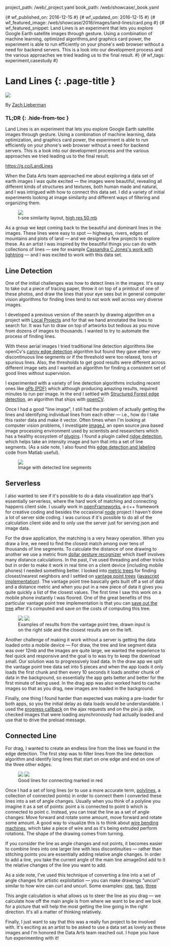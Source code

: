 project_path: /web/_project.yaml book_path: /web/showcase/_book.yaml

{# wf_published_on: 2016-12-15 #} {# wf_updated_on: 2016-12-15 #} {# wf_featured_image: /web/showcase/2016/images/land-lines/card.png #} {# wf_featured_snippet: Land Lines is an experiment that lets you explore Google Earth satellite images through gesture. Using a combination of machine learning, optimized algorithms,and graphics card power, the experiment is able to run efficiently on your phone's web browser without a need for backend servers. This is a look into our development process and the various approaches we tried leading us to the final result. #} {# wf_tags: experiment,casestudy #}

# Land Lines {: .page-title }

<img src="/web/showcase/2016/images/land-lines/land-lines.gif" class="attempt-right" />

By [Zach Lieberman](https://www.instagram.com/zach.lieberman/)

### TL;DR {: .hide-from-toc }

Land Lines is an experiment that lets you explore Google Earth satellite images through gesture. Using a combination of machine learning, data optimization, and graphics card power, the experiment is able to run efficiently on your phone's web browser without a need for backend servers. This is a look into our development process and the various approaches we tried leading us to the final result.

<https://g.co/LandLines>

When the Data Arts team approached me about exploring a data set of earth images I was quite excited &mdash; the images were beautiful, revealing all different kinds of structures and textures, both human made and natural, and I was intrigued with how to connect this data set. I did a variety of initial experiments looking at image similarity and different ways of filtering and organizing them.

<figure>
  <img src="/web/showcase/2016/images/land-lines/landlines_casestudy_tsne.jpg"  />
  <figcaption>
    t-sne similarity layout,
    <a href="https://dl.dropboxusercontent.com/u/92337283/misc/result_L_1457431104.png">
      high res 50 mb
    </a>
  </figcaption>
</figure>

As a group we kept coming back to the beautiful and dominant lines in the images. These lines were easy to spot &mdash; highways, rivers, edges of mountains and plots of land &mdash; and we designed a few projects to explore these. As an artist I was inspired by the beautiful things you can do with collections of lines &mdash; see for example [Cassandra C Jones's work with lightning](http://www.cassandracjones.com/lightning-drawing-series) &mdash; and I was excited to work with this data set.

## Line Detection

One of the initial challenges was how to detect lines in the images. It's easy to take out a piece of tracing paper, throw it on top of a printout of one of these photos, and draw the lines that your eye sees but in general computer vision algorithms for finding lines tend to not work well across very diverse images.

I developed a previous version of the search by drawing algorithm on a project with [Local Projects](https://localprojects.net/) and for that we hand annotated the lines to search for. It was fun to draw on top of artworks but tedious as you move from dozens of images to thousands. I wanted to try to automate the process of finding lines.

With these aerial images I tried traditional line detection algorithms like openCv's [canny edge detection](https://en.wikipedia.org/wiki/Canny_edge_detector) algorithm but found they gave either very discontinuous line segments or if the threshold were too relaxed, tons of spurious lines. Also, the thresholds to get good results were different across different image sets and I wanted an algorithm for finding a consistent set of good lines without supervision.

I experimented with a variety of line detection algorithms including recent ones like [gPb (PDF)](https://www2.eecs.berkeley.edu/Research/Projects/CS/vision/grouping/papers/amfm_pami2010.pdf) which although producing amazing results, required minutes to run per image. In the end I settled with [Structured Forest edge detection](http://docs.opencv.org/3.1.0/d0/da5/tutorial_ximgproc_prediction.html), an algorithm that ships with [openCV](http://opencv.org/).

Once I had a good "line image", I still had the problem of actually getting the lines and identifying individual lines from each other &mdash; i.e., how do I take this raster data and make it vector. Often times when I'm looking at computer vision problems, I investigate [imageJ](https://imagej.nih.gov/ij/), an open source java based image processing environment used by scientists and researchers which has a healthy ecosystem of [plugins](https://imagej.nih.gov/ij/plugins/). I found a plugin called [ridge detection](http://imagej.net/Ridge_Detection), which helps take an intensity image and turn that into a set of line segments. (As a side note, I also found this [edge detection and labeling](http://www.peterkovesi.com/matlabfns/#edgelink) code from Matlab useful).

<figure>
  <img src="/web/showcase/2016/images/land-lines/landlines_casestudy_3.png" /> 
  <figcaption>Image with detected line segments</figcaption>
</figure>

## Serverless

I also wanted to see if it's possible to do a data visualization app that's essentially serverless, where the hard work of matching and connecting happens client side. I usually work in [openFrameworks](http://openframeworks.cc/), a c++ framework for creative coding and besides the occasional [node](https://nodejs.org/) project I haven't done a lot of server side coding. I was curious if it's possible to do all of the calculation client side and to only use the server just for serving json and image data.

For the draw application, the matching is a very heavy operation. When you draw a line, we need to find the closest match among over tens of thousands of line segments. To calculate the distance of one drawing to another we use a metric from [dollar gesture recognizer](https://depts.washington.edu/aimgroup/proj/dollar/) which itself involves many distance calculations. In the past, I've used threading and other tricks but in order to make it work in real time on a client device (including mobile phones) I needed something better. I looked into [metric trees](https://en.wikipedia.org/wiki/Metric_tree) for finding closest/nearest neighbors and I settled on [vantage point trees](https://en.wikipedia.org/wiki/Vantage-point_tree) ([javascript implementation](http://fpirsch.github.io/vptree.js/)). The vantage point tree basically gets built off a set of data and a distance metric and when you put in a new piece of data it gives you quite quickly a list of the closest values. The first time I saw this work on a mobile phone instantly I was floored. One of the great benefits of this particular vantage point tree implementation is that you can [save out the tree](https://github.com/fpirsch/vptree.js) after it's computed and save on the costs of computing this tree.

<figure class="clearfix">
  <img class="attempt-left" src="/web/showcase/2016/images/land-lines/landlines_casestudy_4.png" />
  <img class="attempt-right" src="/web/showcase/2016/images/land-lines/landlines_casestudy_5.png" /> 
  <figcaption>
    Examples of results from the vantage point tree, drawn input is on the right 
    side and the closest results are on the left.
  </figcaption>
</figure>

Another challenge of making it work without a server is getting the data loaded onto a mobile device &mdash; For draw, the tree and line segment data was over 12mb and the images are quite large, we wanted the experience to feel quick and responsive and the goal is to was try to keep the download small. Our solution was to progressively load data. In the draw app we split the vantage point tree data set into 5 pieces and when the app loads it only loads the first chunk and then every 10 seconds it loads another chunk of data in the background, so essentially the app gets better and better for the first minute of being used. In the drag app was also worked hard to cache images so that as you drag, new images are loaded in the background.

Finally, one thing I found harder than expected was making a pre-loader for both apps, so you the initial delay as data loads would be understandable. I used the [progress callback](http://stackoverflow.com/questions/19126994/what-is-the-cleanest-way-to-get-the-progress-of-jquery-ajax-request) on the ajax requests and on the pixi.js side, checked images that were loading asynchronously had actually loaded and use that to drive the preload message.

## Connected Line

For drag, I wanted to create an endless line from the lines we found in the edge detection. The first step was to filter lines from the line detection algorithm and identify long lines that start on one edge and end on one of the three other edges.

<figure class="clearfix">
  <img class="attempt-left" src="/web/showcase/2016/images/land-lines/landlines_casestudy_6.png" />
  <img class="attempt-right" src="/web/showcase/2016/images/land-lines/landlines_casestudy_7.png" />
  <figcaption>Good lines for connecting marked in red</figcaption>
</figure>

Once I had a set of long lines (or to use a more accurate term, [polylines](http://www.webopedia.com/TERM/P/polyline.html), a collection of connected points) in order to connect them I converted these lines into a set of angle changes. Usually when you think of a polyline you imagine it as a set of points: point a is connected to point b which is connected to point c. Instead, you can treat the line as a set of angle changes: Move forward and rotate some amount, move forward and rotate some amount. A good way to visualize this is to think about [wire bending machines](https://www.youtube.com/watch?v=hSi9ew4bU6o), which take a piece of wire and as it's being extruded perform rotations. The shape of the drawing comes from turning.

If you consider the line as angle changes and not points, it becomes easier to combine lines into one larger line with less discontinuities &mdash; rather than stitching points you are essentially adding relative angle changes. In order to add a line, you take the current angle of the main line aimage0nd add to it the relative changes of the line you want to add.

As a side note, I've used this technique of converting a line into a set of angle changes for artistic exploitation &mdash; you can make drawings "uncurl" similar to how wire can curl and uncurl. Some examples: [one](https://www.instagram.com/p/BLdawsdhDje/?taken-by=zach.lieberman), [two](https://www.instagram.com/p/BLps0gkB0F-/?taken-by=zach.lieberman), [three](https://www.instagram.com/p/BM4Qd8ZhbrH/?taken-by=zach.lieberman)

This angle calculation is what allows us to steer the line as you drag &mdash; we calculate how off the main angle is from where we want to be and we look for a picture that will help the most getting the line going in the right direction. It's all a matter of thinking relatively.

Finally, I just want to say that this was a really fun project to be involved with. It's exciting as an artist to be asked to use a data set as lovely as these images and I'm honored the Data Arts team reached out. I hope you have fun experimenting with it!